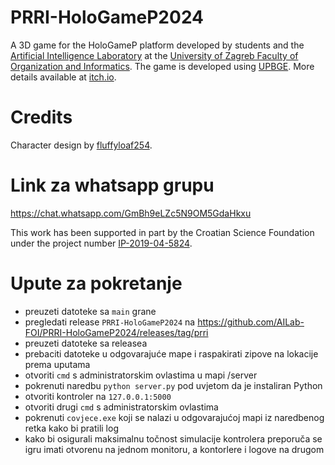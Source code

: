 # PRRI-HoloGameP2024

A 3D game for the HoloGameP platform developed by students and the [Artificial Intelligence Laboratory](https://ai.foi.hr/) at the [University of Zagreb Faculty of Organization and Informatics](https://www.foi.unizg.hr/). The game is developed using [UPBGE](https://upbge.org). More details available at [itch.io](https://ailab-foi.itch.io/prri-hologamep2024).

# Credits

Character design by [fluffyloaf254](https://opengameart.org/content/food-themed-character-pack).

# Link za whatsapp grupu
https://chat.whatsapp.com/GmBh9eLZc5N9OM5GdaHkxu

This work has been supported in part by the Croatian Science Foundation under the project number [IP-2019-04-5824](http://dragon.foi.hr:8888/ohai4games).

# Upute za pokretanje
- preuzeti datoteke sa `main` grane
- pregledati release `PRRI-HoloGameP2024` na https://github.com/AILab-FOI/PRRI-HoloGameP2024/releases/tag/prri
- preuzeti datoteke sa releasea
- prebaciti datoteke u odgovarajuće mape i raspakirati zipove na lokacije prema uputama
- otvoriti `cmd` s administratorskim ovlastima u mapi /server
- pokrenuti naredbu `python server.py` pod uvjetom da je instaliran Python
- otvoriti kontroler na `127.0.0.1:5000`
- otvoriti drugi `cmd` s administratorskim ovlastima
- pokrenuti `covjece.exe` koji se nalazi u odgovarajućoj mapi iz naredbenog retka kako bi pratili log
- kako bi osigurali maksimalnu točnost simulacije kontrolera preporuča se igru imati otvorenu na jednom monitoru, a kontorlere i logove na drugom
